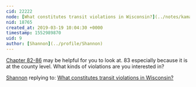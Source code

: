 ```yaml
---
cid: 22222
node: [What constitutes transit violations in Wisconsin?](../notes/kamau19/03-18-2019/what-constitutes-transit-violations-in-wisconsin)
nid: 18765
created_at: 2019-03-19 10:04:30 +0000
timestamp: 1552989870
uid: 9
author: [Shannon](../profile/Shannon)
---
```


 [Chapter 82-86](https://docs.legis.wisconsin.gov/statutes/statutes) may be helpful for you to look at. 83 especially because it is at the county level. What kinds of violations are you interested in?

[Shannon](../profile/Shannon) replying to: [What constitutes transit violations in Wisconsin?](../notes/kamau19/03-18-2019/what-constitutes-transit-violations-in-wisconsin)

